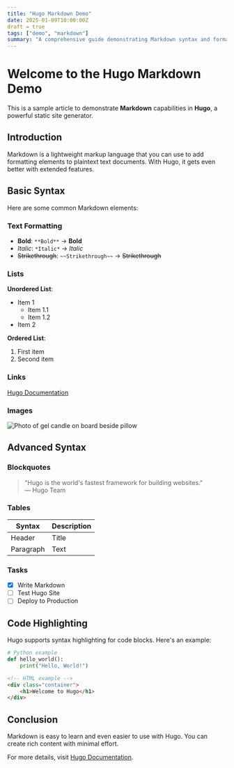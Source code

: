 ```yaml
---
title: "Hugo Markdown Demo"
date: 2025-01-09T10:00:00Z
draft = true
tags: ["demo", "markdown"]
summary: "A comprehensive guide demonstrating Markdown syntax and formatting capabilities in Hugo, including basic and advanced features like text formatting, lists, code highlighting, and more."
---
```


# Welcome to the Hugo Markdown Demo

This is a sample article to demonstrate **Markdown** capabilities in **Hugo**, a powerful static site generator.

## Introduction

Markdown is a lightweight markup language that you can use to add formatting elements to plaintext text documents. With Hugo, it gets even better with extended features.

## Basic Syntax

Here are some common Markdown elements:

### Text Formatting

- **Bold**: `**Bold**` → **Bold**
- *Italic*: `*Italic*` → *Italic*
- ~~Strikethrough~~: `~~Strikethrough~~` → ~~Strikethrough~~

### Lists

**Unordered List**:
  - Item 1
    - Item 1.1
    - Item 1.2
  - Item 2

**Ordered List**:
  1. First item
  2. Second item

### Links

[Hugo Documentation](https://gohugo.io)

### Images

![Photo of gel candle on board beside pillow](https://images.unsplash.com/photo-1483095348487-53dbf97d8d5b?q=80&w=2670&auto=format&fit=crop&ixlib=rb-4.0.3&ixid=M3wxMjA3fDB8MHxwaG90by1wYWdlfHx8fGVufDB8fHx8fA%3D%3D)

## Advanced Syntax

### Blockquotes

> "Hugo is the world's fastest framework for building websites."  
> — Hugo Team

### Tables

| Syntax      | Description |
|-------------|-------------|
| Header      | Title       |
| Paragraph   | Text        |

### Tasks

- [x] Write Markdown
- [ ] Test Hugo Site
- [ ] Deploy to Production

## Code Highlighting

Hugo supports syntax highlighting for code blocks. Here's an example:

```python
# Python example
def hello_world():
    print("Hello, World!")
```

```html
<!-- HTML example -->
<div class="container">
    <h1>Welcome to Hugo</h1>
</div>
```

## Conclusion

Markdown is easy to learn and even easier to use with Hugo. You can create rich content with minimal effort.

For more details, visit [Hugo Documentation](https://gohugo.io).